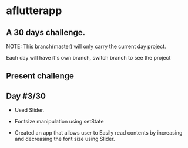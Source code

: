 # aflutterapp

## A 30 days challenge.

NOTE: This branch(master) will only carry the current day project.

Each day will have it's own branch, switch branch to see the project

## Present challenge

## Day #3/30

- Used Slider.

- Fontsize manipulation using setState

- Created an app that allows user to Easily read contents by increasing and decreasing the font size using Slider.
